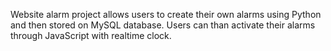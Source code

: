 Website alarm project allows users to create their own alarms using Python and then stored on MySQL database.
Users can than activate their alarms through JavaScript with realtime clock.

